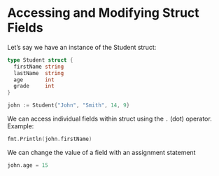 # Accessing and Modifying Struct Fields

Let’s say we have an instance of the Student struct:

```go
type Student struct {
  firstName string
  lastName  string
  age       int
  grade     int
}

john := Student{"John", "Smith", 14, 9}
```

We can access individual fields within struct using the `.` (dot) operator. Example:

```go
fmt.Println(john.firstName)
```

We can change the value of a field with an assignment statement

```go
john.age = 15
```
